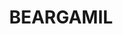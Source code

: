 ---
lastmod: '2025-04-06T06:05:20+00:00'
latitude: -33.035496
layout: suburb
longitude: 148.16819
postcode: '2870'
state: NSW
title: BEARGAMIL
url: /nsw/beargamil/
---